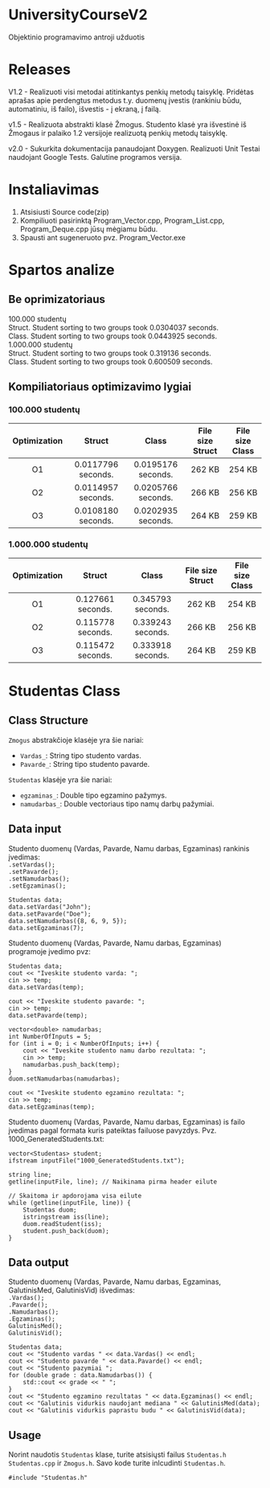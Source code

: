 # UniversityCourseV2
Objektinio programavimo antroji užduotis

# Releases
V1.2 - Realizuoti visi metodai atitinkantys penkių metodų taisyklę.
Pridėtas aprašas apie perdengtus metodus t.y. duomenų įvestis (rankiniu būdu, automatiniu, iš failo), išvestis - į ekraną, į failą.  

v1.5 - Realizuota abstrakti klasė Žmogus.
Studento klasė yra išvestinė iš Žmogaus ir palaiko 1.2 versijoje realizuotą penkių metodų taisyklę.

v2.0 - Sukurkita dokumentacija panaudojant Doxygen. Realizuoti Unit Testai naudojant Google Tests. Galutine programos versija.

# Instaliavimas  
1) Atsisiusti Source code(zip)  
2) Kompiliuoti pasirinktą Program_Vector.cpp, Program_List.cpp, Program_Deque.cpp jūsų mėgiamu būdu.  
3) Spausti ant sugeneruoto pvz. Program_Vector.exe  

# Spartos analize  
## Be oprimizatoriaus
100.000 studentų  
Struct. Student sorting to two groups took 0.0304037 seconds.  
Class. Student sorting to two groups took 0.0443925 seconds.  
1.000.000 studentų   
Struct. Student sorting to two groups took 0.319136 seconds.  
Class. Student sorting to two groups took 0.600509 seconds.  

## Kompiliatoriaus optimizavimo lygiai 
### 100.000 studentų
| Optimization | Struct | Class | File size Struct | File size Class |
| :---: | :---: | :---: | :---: | :---: |
| O1 | 0.0117796 seconds. | 0.0195176 seconds. | 262 KB | 254 KB |
| O2 | 0.0114957 seconds. | 0.0205766 seconds. | 266 KB | 256 KB |
| O3 | 0.0108180 seconds. | 0.0202935 seconds. | 264 KB | 259 KB |


### 1.000.000 studentų
| Optimization | Struct | Class | File size Struct | File size Class |
| :---: | :---: | :---: | :---: | :---: | 
| O1 | 0.127661 seconds. | 0.345793 seconds. |262 KB| 254 KB |
| O2 | 0.115778 seconds. | 0.339243 seconds. |266 KB| 256 KB | 
| O3 | 0.115472 seconds. | 0.333918 seconds. |264 KB| 259 KB |

# Studentas Class
## Class Structure  
`Zmogus` abstrakčioje klasėje yra šie nariai:  
- `Vardas_`: String tipo studento vardas.  
- `Pavarde_`: String tipo studento pavarde.

`Studentas` klasėje yra šie nariai:  
- `egzaminas_`: Double tipo egzamino pažymys.  
- `namudarbas_`: Double vectoriaus tipo namų darbų pažymiai.  

## Data input

Studento duomenų (Vardas, Pavarde, Namu darbas, Egzaminas) rankinis įvedimas:  
`.setVardas();`  
`.setPavarde();`  
`.setNamudarbas();`  
`.setEgzaminas();`  

    Studentas data;
    data.setVardas("John");
    data.setPavarde("Doe");
    data.setNamudarbas({8, 6, 9, 5});
    data.setEgzaminas(7);

Studento duomenų (Vardas, Pavarde, Namu darbas, Egzaminas) programoje įvedimo pvz:  

    Studentas data;
    cout << "Iveskite studento varda: ";
    cin >> temp;
    data.setVardas(temp);

    cout << "Iveskite studento pavarde: ";
    cin >> temp;
    data.setPavarde(temp);

    vector<double> namudarbas;
    int NumberOfInputs = 5;
    for (int i = 0; i < NumberOfInputs; i++) {
        cout << "Iveskite studento namu darbo rezultata: ";
        cin >> temp;
        namudarbas.push_back(temp);
    }
    duom.setNamudarbas(namudarbas);

    cout << "Iveskite studento egzamino rezultata: ";
    cin >> temp;
    data.setEgzaminas(temp);
Studento duomenų (Vardas, Pavarde, Namu darbas, Egzaminas) is failo įvedimas pagal formata kuris pateiktas failuose pavyzdys. Pvz. 1000_GeneratedStudents.txt:  

    vector<Studentas> student;
    ifstream inputFile("1000_GeneratedStudents.txt");

    string line;
    getline(inputFile, line); // Naikinama pirma header eilute

    // Skaitoma ir apdorojama visa eilute
    while (getline(inputFile, line)) {
        Studentas duom;
        istringstream iss(line);
        duom.readStudent(iss);
        student.push_back(duom);
    }

## Data output
Studento duomenų (Vardas, Pavarde, Namu darbas, Egzaminas, GalutinisMed, GalutinisVid) išvedimas:   
`.Vardas();`  
`.Pavarde();`  
`.Namudarbas();`  
`.Egzaminas();`  
`GalutinisMed();`  
`GalutinisVid();`  

    Studentas data;
    cout << "Studento vardas " << data.Vardas() << endl;
    cout << "Studento pavarde " << data.Pavarde() << endl;
    cout << "Studento pazymiai ";
    for (double grade : data.Namudarbas()) {
        std::cout << grade << " ";
    }
    cout << "Studento egzamino rezultatas " << data.Egzaminas() << endl;
    cout << "Galutinis vidurkis naudojant mediana " << GalutinisMed(data);
    cout << "Galutinis vidurkis paprastu budu " << GalutinisVid(data);
## Usage

Norint naudotis `Studentas` klase, turite atsisiųsti failus `Studentas.h` `Studentas.cpp` ir `Zmogus.h`. Savo kode turite inlcudinti `Studentas.h`.

    #include "Studentas.h"

